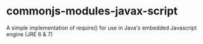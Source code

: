 commonjs-modules-javax-script
=============================

A simple implementation of require() for use in Java's embedded Javascript engine (JRE 6 &amp; 7)
